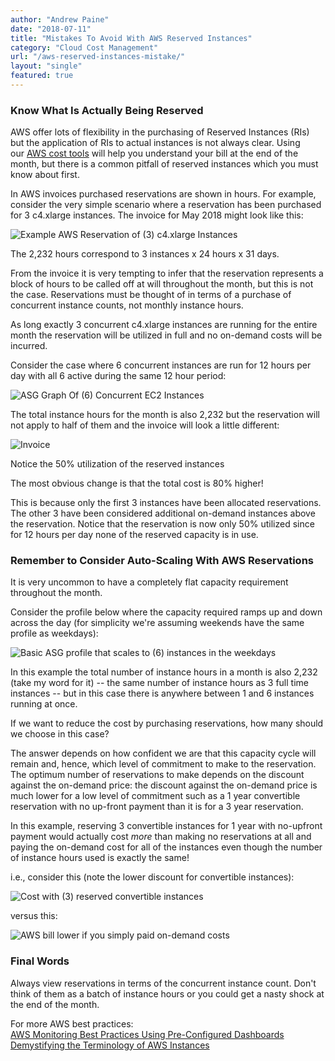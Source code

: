 ```yaml
---
author: "Andrew Paine"
date: "2018-07-11"
title: "Mistakes To Avoid With AWS Reserved Instances"
category: "Cloud Cost Management"
url: "/aws-reserved-instances-mistake/"
layout: "single"
featured: true
---
```


### Know What Is Actually Being Reserved

AWS offer lots of flexibility in the purchasing of Reserved Instances (RIs) but the application of RIs to actual instances is not always clear. Using our [AWS cost tools](/aws-cost-tool/) will help you understand your bill at the end of the month, but there is a common pitfall of reserved instances which you must know about first.

In AWS invoices purchased reservations are shown in hours. For example, consider the very simple scenario where a reservation has been purchased for 3 c4.xlarge instances. The invoice for May 2018 might look like this:

![Example AWS Reservation of (3) c4.xlarge Instances](https://s3-us-west-2.amazonaws.com/com-netuitive-app-usw2-public/wp-content/uploads/2018/07/word-image.png)

The 2,232 hours correspond to 3 instances x 24 hours x 31 days.

From the invoice it is very tempting to infer that the reservation represents a block of hours to be called off at will throughout the month, but this is not the case. Reservations must be thought of in terms of a purchase of concurrent instance counts, not monthly instance hours.

As long exactly 3 concurrent c4.xlarge instances are running for the entire month the reservation will be utilized in full and no on-demand costs will be incurred.

Consider the case where 6 concurrent instances are run for 12 hours per day with all 6 active during the same 12 hour period:

![ASG Graph Of (6) Concurrent EC2 Instances](https://s3-us-west-2.amazonaws.com/com-netuitive-app-usw2-public/wp-content/uploads/2018/07/word-image-1.png)

The total instance hours for the month is also 2,232 but the reservation will not apply to half of them and the invoice will look a little different:

![Invoice](https://s3-us-west-2.amazonaws.com/com-netuitive-app-usw2-public/wp-content/uploads/2018/07/word-image-2.png)

Notice the 50% utilization of the reserved instances

The most obvious change is that the total cost is 80% higher!

This is because only the first 3 instances have been allocated reservations. The other 3 have been considered additional on-demand instances above the reservation. Notice that the reservation is now only 50% utilized since for 12 hours per day none of the reserved capacity is in use.

### Remember to Consider Auto-Scaling With AWS Reservations

It is very uncommon to have a completely flat capacity requirement throughout the month.

Consider the profile below where the capacity required ramps up and down across the day (for simplicity we're assuming weekends have the same profile as weekdays):

![Basic ASG profile that scales to (6) instances in the weekdays](https://s3-us-west-2.amazonaws.com/com-netuitive-app-usw2-public/wp-content/uploads/2018/07/word-image-3.png)

In this example the total number of instance hours in a month is also 2,232 (take my word for it) -- the same number of instance hours as 3 full time instances -- but in this case there is anywhere between 1 and 6 instances running at once.

If we want to reduce the cost by purchasing reservations, how many should we choose in this case?

The answer depends on how confident we are that this capacity cycle will remain and, hence, which level of commitment to make to the reservation. The optimum number of reservations to make depends on the discount against the on-demand price: the discount against the on-demand price is much lower for a low level of commitment such as a 1 year convertible reservation with no up-front payment than it is for a 3 year reservation.

In this example, reserving 3 convertible instances for 1 year with no-upfront payment would actually cost *more* than making no reservations at all and paying the on-demand cost for all of the instances even though the number of instance hours used is exactly the same!

i.e., consider this (note the lower discount for convertible instances):

![Cost with (3) reserved convertible instances](https://s3-us-west-2.amazonaws.com/com-netuitive-app-usw2-public/wp-content/uploads/2018/07/word-image-4.png)


versus this:

![AWS bill lower if you simply paid on-demand costs](https://s3-us-west-2.amazonaws.com/com-netuitive-app-usw2-public/wp-content/uploads/2018/07/word-image-5.png)


### Final Words

Always view reservations in terms of the concurrent instance count. Don't think of them as a batch of instance hours or you could get a nasty shock at the end of the month.

For more AWS best practices:\
[AWS Monitoring Best Practices Using Pre-Configured Dashboards](/aws-monitoring-best-practices/)\
[Demystifying the Terminology of AWS Instances](/demystifying-terminology-aws-instances/)
